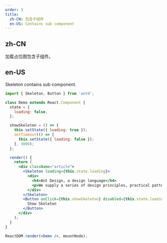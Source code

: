 ```yaml
---
order: 3
title:
  zh-CN: 包含子组件
  en-US: Contains sub component
---
```


## zh-CN

加载占位图包含子组件。

## en-US

Skeleton contains sub component.

````jsx
import { Skeleton, Button } from 'antd';

class Demo extends React.Component {
  state = {
    loading: false,
  };

  showSkeleton = () => {
    this.setState({ loading: true });
    setTimeout(() => {
      this.setState({ loading: false });
    }, 3000);
  };

  render() {
    return (
      <div className="article">
        <Skeleton loading={this.state.loading}>
          <div>
            <h4>Ant Design, a design language</h4>
            <p>We supply a series of design principles, practical patterns and high quality design resources (Sketch and Axure), to help people create their product prototypes beautifully and efficiently.</p>
          </div>
        </Skeleton>
        <Button onClick={this.showSkeleton} disabled={this.state.loading}>
          Show Skeleton
        </Button>
      </div>
    );
  }
}

ReactDOM.render(<Demo />, mountNode);
````

<style>
.article h4 {
  margin-bottom: 16px;
}
.article button {
  margin-top: 16px;
}
</style>
